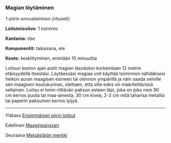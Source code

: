 ### Magian löytäminen

*1-piirin ennustaminen (rituaali)*

**Loitsimisviive:** 1 toiminto

**Kantama:** itse

**Komponentit:** taikasana, ele

**Kesto:** keskittyminen, enintään 10 minuuttia

Loitsun keston ajan aistit magian läsnäolon korkeintaan 12
metrin etäisyydellä itsestäsi. Löytäessäsi magiaa voit käyttää toiminnon
nähdäksesi heikon auran maagisen esineen tai olennon
ympärillä ja näin saada selville sen maagisen koulukunnan,
olettaen, että sille edes on määriteltävissä sellainen. Loitsu ei
toimi riittävän paksun esteen läpi, joka on joko noin 90 cm
kerros puuta tai maa-ainesta, 30 cm kiveä, 2-3 cm mitä tahansa
metallia tai paperin paksuinen kerros lyijyä.

----

Ylätaso [Ensimmäisen piirin loitsut](1_piirin_loitsut)

Edellinen [Maaginpanssari](Maaginpanssari)

Seuraava [Metsästäjän merkki](Metsästäjän_merkki)